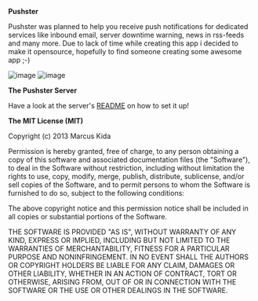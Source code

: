 **Pushster**

Pushster was planned to help you receive push notifications for dedicated services like inbound email, server downtime warning, news in rss-feeds and many more. Due to lack of time while creating this app i decided to make it opensource, hopefully to find someone creating some awesome app ;-)

![image](https://raw.github.com/kimar/Pushster/master/Screenshots/Screen1.png)
![image](https://raw.github.com/kimar/Pushster/master/Screenshots/Screen2.png)

**The Pushster Server**

Have a look at the server's [README](https://github.com/kimar/Pushster/tree/master/Server) on how to set it up!


**The MIT License (MIT)**

Copyright (c) 2013 Marcus Kida

Permission is hereby granted, free of charge, to any person obtaining a copy of this software and associated documentation files (the "Software"), to deal in the Software without restriction, including without limitation the rights to use, copy, modify, merge, publish, distribute, sublicense, and/or sell copies of the Software, and to permit persons to whom the Software is furnished to do so, subject to the following conditions:

The above copyright notice and this permission notice shall be included in all copies or substantial portions of the Software.

THE SOFTWARE IS PROVIDED "AS IS", WITHOUT WARRANTY OF ANY KIND, EXPRESS OR IMPLIED, INCLUDING BUT NOT LIMITED TO THE WARRANTIES OF MERCHANTABILITY, FITNESS FOR A PARTICULAR PURPOSE AND NONINFRINGEMENT. IN NO EVENT SHALL THE AUTHORS OR COPYRIGHT HOLDERS BE LIABLE FOR ANY CLAIM, DAMAGES OR OTHER LIABILITY, WHETHER IN AN ACTION OF CONTRACT, TORT OR OTHERWISE, ARISING FROM, OUT OF OR IN CONNECTION WITH THE SOFTWARE OR THE USE OR OTHER DEALINGS IN THE SOFTWARE.
